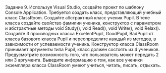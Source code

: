 Задание 9. Используя Visual Studio, создайте проект по шаблону Console Application.
Требуется создать класс, представляющий учебный класс ClassRoom.
Создайте абстрактный класс ученик Pupil. В теле класса создайте свойство фамилии ученика, конструктор с параметром и абстрактные  методы void Study(), void Read(), void Write(), void Relax().
Создайте 3 производных класса ExcelentPupil, GoodPupil, BadPupil от класса базового класса Pupil и переопределите каждый из методов, в зависимости от успеваемости ученика.
Конструктор класса ClassRoom принимает аргументы типа Pupil, класс должен состоять из 4 учеников.
Предусмотрите возможность того, что пользователь может передать 2 или 3 аргумента.
Выведите информацию о том, как все ученики экземпляра класса ClassRoom умеют учиться, читать, писать, отдыхать.
